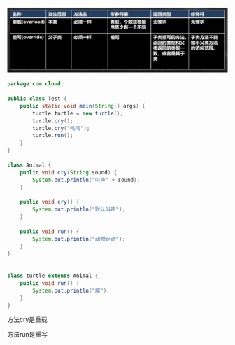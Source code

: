 ![image-20220708014453906](image/13.%E9%87%8D%E8%BD%BD%E5%92%8C%E9%87%8D%E5%86%99/image-20220708014453906.png)

```java
package com.cloud;

public class Test {
    public static void main(String[] args) {
        turtle turtle = new turtle();
        turtle.cry();
        turtle.cry("呜呜");
        turtle.run();
    }
}

class Animal {
    public void cry(String sound) {
        System.out.println("叫声" + sound);
    }

    public void cry() {
        System.out.println("默认叫声");
    }

    public void run() {
        System.out.println("动物走动");
    }
}


class turtle extends Animal {
    public void run() {
        System.out.println("爬");
    }
}
```

方法cry是重载

方法run是重写